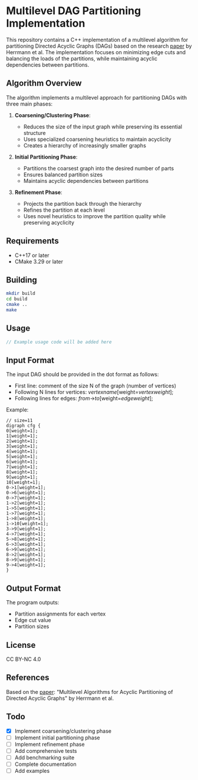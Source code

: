# Multilevel DAG Partitioning Implementation

This repository contains a C++ implementation of a multilevel algorithm for partitioning Directed Acyclic Graphs (DAGs) based on the research [paper](https://epubs.siam.org/doi/abs/10.1137/18M1176865) by Herrmann et al. The implementation focuses on minimizing edge cuts and balancing the loads of the partitions, while maintaining acyclic dependencies between partitions.

## Algorithm Overview

The algorithm implements a multilevel approach for partitioning DAGs with three main phases:

1. **Coarsening/Clustering Phase**: 
   - Reduces the size of the input graph while preserving its essential structure
   - Uses specialized coarsening heuristics to maintain acyclicity
   - Creates a hierarchy of increasingly smaller graphs

2. **Initial Partitioning Phase**:
   - Partitions the coarsest graph into the desired number of parts
   - Ensures balanced partition sizes
   - Maintains acyclic dependencies between partitions

3. **Refinement Phase**:
   - Projects the partition back through the hierarchy
   - Refines the partition at each level
   - Uses novel heuristics to improve the partition quality while preserving acyclicity

## Requirements

- C++17 or later
- CMake 3.29 or later

## Building

```bash
mkdir build
cd build
cmake ..
make
```

## Usage

```cpp
// Example usage code will be added here
```

## Input Format

The input DAG should be provided in the dot format as follows:
- First line: comment of the size N of the graph (number of vertices)
- Following N lines for vertices: *vertexname*[weight=*vertexweight*];
- Following lines for edges: *from*->*to*[weight=*edgeweight*];

Example:
```
// size=11
digraph cfg {
0[weight=1];
1[weight=1];
2[weight=1];
3[weight=1];
4[weight=1];
5[weight=1];
6[weight=1];
7[weight=1];
8[weight=1];
9[weight=1];
10[weight=1];
0->1[weight=1];
0->6[weight=1];
0->7[weight=1];
1->2[weight=1];
1->5[weight=1];
1->7[weight=1];
1->8[weight=1];
1->10[weight=1];
3->9[weight=1];
4->7[weight=1];
5->8[weight=1];
6->3[weight=1];
6->9[weight=1];
8->2[weight=1];
8->9[weight=1];
9->4[weight=1];
}
```

## Output Format

The program outputs:
- Partition assignments for each vertex
- Edge cut value
- Partition sizes

## License

CC BY-NC 4.0

## References

Based on the [paper](https://epubs.siam.org/doi/abs/10.1137/18M1176865):
"Multilevel Algorithms for Acyclic Partitioning of Directed Acyclic Graphs" by Herrmann et al.

## Todo

- [x] Implement coarsening/clustering phase
- [ ] Implement initial partitioning phase
- [ ] Implement refinement phase
- [ ] Add comprehensive tests
- [ ] Add benchmarking suite
- [ ] Complete documentation
- [ ] Add examples

